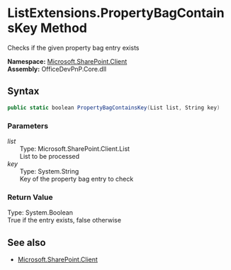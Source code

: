 # ListExtensions.PropertyBagContainsKey Method  
Checks if the given property bag entry exists  

**Namespace:** [Microsoft.SharePoint.Client](Microsoft.SharePoint.Client.md)  
**Assembly:** OfficeDevPnP.Core.dll  
## Syntax
```C#
public static boolean PropertyBagContainsKey(List list, String key)
```
### Parameters
*list*  
&emsp;&emsp;Type: Microsoft.SharePoint.Client.List  
&emsp;&emsp;List to be processed  
*key*  
&emsp;&emsp;Type: System.String  
&emsp;&emsp;Key of the property bag entry to check  
### Return Value
Type: System.Boolean  
True if the entry exists, false otherwise

## See also
- [Microsoft.SharePoint.Client](Microsoft.SharePoint.Client.md)
